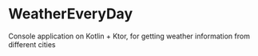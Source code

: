 # WeatherEveryDay
Console application on Kotlin + Ktor, for getting weather information from different cities
